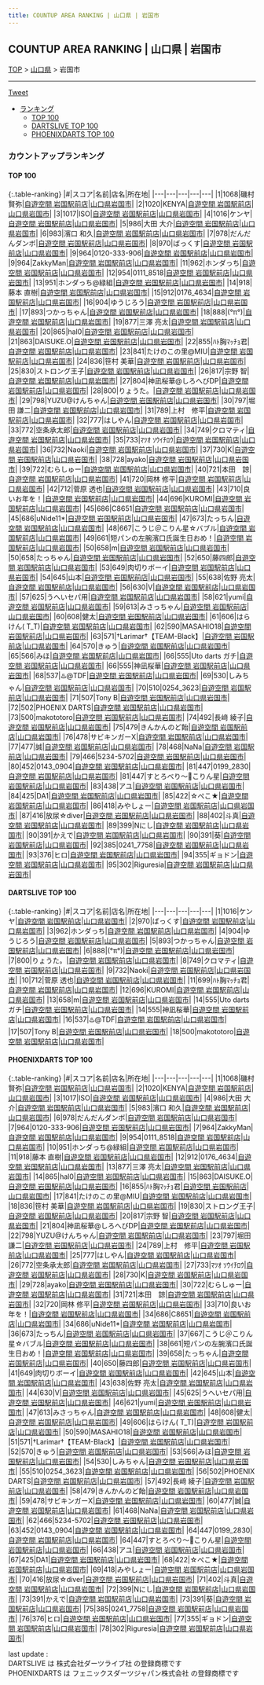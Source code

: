 ```yaml
---
title: COUNTUP AREA RANKING | 山口県 | 岩国市
---
```

## COUNTUP AREA RANKING | 山口県 | 岩国市

[TOP](/darts/rank/) > [山口県](/darts/rank/山口県/) > 岩国市

___

<a href="https://twitter.com/share?ref_src=twsrc%5Etfw" data-text="COUNTUP AREA RANKING | 山口県岩国市" class="twitter-share-button" data-hashtags="DARTSLIVE,PHOENIXDARTS,darts,ダーツ" data-show-count="false">Tweet</a>

* [ランキング](#カウントアップランキング)
    * [TOP 100](#top-100)
    * [DARTSLIVE TOP 100](#dartslive-top-100)
    * [PHOENIXDARTS TOP 100](#phoenixdarts-top-100)

### カウントアップランキング

#### TOP 100



{:.table-ranking}
|#|スコア|名前|店名|所在地|
|---|---|---|---|---|
|1|1068|<span class="rank-name-pd">磯村 賢弥</span>|<a href="https://vs.phoenixdarts.com/jp/shop/shopDetailInfo/s_8607?s_seq=8607">自遊空間 岩国駅前店</a>|<a href="/darts/rank/山口県/岩国市">山口県岩国市</a>|
|2|1020|<span class="rank-name-pd">KENYA</span>|<a href="https://vs.phoenixdarts.com/jp/shop/shopDetailInfo/s_8607?s_seq=8607">自遊空間 岩国駅前店</a>|<a href="/darts/rank/山口県/岩国市">山口県岩国市</a>|
|3|1017|<span class="rank-name-pd">ISO</span>|<a href="https://vs.phoenixdarts.com/jp/shop/shopDetailInfo/s_8607?s_seq=8607">自遊空間 岩国駅前店</a>|<a href="/darts/rank/山口県/岩国市">山口県岩国市</a>|
|4|1016|<span class="rank-name-dl">ケンヤ</span>|<a href="https://search.dartslive.com/jp/shop/bd2ca957e31bcf5c28032249b44395af">自遊空間 岩国駅前店</a>|<a href="/darts/rank/山口県/岩国市">山口県岩国市</a>|
|5|986|<span class="rank-name-pd">大田 大介</span>|<a href="https://vs.phoenixdarts.com/jp/shop/shopDetailInfo/s_8607?s_seq=8607">自遊空間 岩国駅前店</a>|<a href="/darts/rank/山口県/岩国市">山口県岩国市</a>|
|6|983|<span class="rank-name-pd">濱口 和久</span>|<a href="https://vs.phoenixdarts.com/jp/shop/shopDetailInfo/s_8607?s_seq=8607">自遊空間 岩国駅前店</a>|<a href="/darts/rank/山口県/岩国市">山口県岩国市</a>|
|7|978|<span class="rank-name-pd">だんだんダンボ</span>|<a href="https://vs.phoenixdarts.com/jp/shop/shopDetailInfo/s_8607?s_seq=8607">自遊空間 岩国駅前店</a>|<a href="/darts/rank/山口県/岩国市">山口県岩国市</a>|
|8|970|<span class="rank-name-dl">ばっくす</span>|<a href="https://search.dartslive.com/jp/shop/bd2ca957e31bcf5c28032249b44395af">自遊空間 岩国駅前店</a>|<a href="/darts/rank/山口県/岩国市">山口県岩国市</a>|
|9|964|<span class="rank-name-pd">0120-333-906</span>|<a href="https://vs.phoenixdarts.com/jp/shop/shopDetailInfo/s_8607?s_seq=8607">自遊空間 岩国駅前店</a>|<a href="/darts/rank/山口県/岩国市">山口県岩国市</a>|
|9|964|<span class="rank-name-pd">ZakkyMan</span>|<a href="https://vs.phoenixdarts.com/jp/shop/shopDetailInfo/s_8607?s_seq=8607">自遊空間 岩国駅前店</a>|<a href="/darts/rank/山口県/岩国市">山口県岩国市</a>|
|11|962|<span class="rank-name-dl">ホンダっち</span>|<a href="https://search.dartslive.com/jp/shop/bd2ca957e31bcf5c28032249b44395af">自遊空間 岩国駅前店</a>|<a href="/darts/rank/山口県/岩国市">山口県岩国市</a>|
|12|954|<span class="rank-name-pd">0111_8518</span>|<a href="https://vs.phoenixdarts.com/jp/shop/shopDetailInfo/s_8607?s_seq=8607">自遊空間 岩国駅前店</a>|<a href="/darts/rank/山口県/岩国市">山口県岩国市</a>|
|13|951|<span class="rank-name-pd">ホンダっち@緑組</span>|<a href="https://vs.phoenixdarts.com/jp/shop/shopDetailInfo/s_8607?s_seq=8607">自遊空間 岩国駅前店</a>|<a href="/darts/rank/山口県/岩国市">山口県岩国市</a>|
|14|918|<span class="rank-name-pd">藤本 直樹</span>|<a href="https://vs.phoenixdarts.com/jp/shop/shopDetailInfo/s_8607?s_seq=8607">自遊空間 岩国駅前店</a>|<a href="/darts/rank/山口県/岩国市">山口県岩国市</a>|
|15|912|<span class="rank-name-pd">0176_4634</span>|<a href="https://vs.phoenixdarts.com/jp/shop/shopDetailInfo/s_8607?s_seq=8607">自遊空間 岩国駅前店</a>|<a href="/darts/rank/山口県/岩国市">山口県岩国市</a>|
|16|904|<span class="rank-name-dl">ゆうじろう</span>|<a href="https://search.dartslive.com/jp/shop/bd2ca957e31bcf5c28032249b44395af">自遊空間 岩国駅前店</a>|<a href="/darts/rank/山口県/岩国市">山口県岩国市</a>|
|17|893|<span class="rank-name-dl">つかっちゃん</span>|<a href="https://search.dartslive.com/jp/shop/bd2ca957e31bcf5c28032249b44395af">自遊空間 岩国駅前店</a>|<a href="/darts/rank/山口県/岩国市">山口県岩国市</a>|
|18|888|<span class="rank-name-dl">(°π°)</span>|<a href="https://search.dartslive.com/jp/shop/bd2ca957e31bcf5c28032249b44395af">自遊空間 岩国駅前店</a>|<a href="/darts/rank/山口県/岩国市">山口県岩国市</a>|
|19|877|<span class="rank-name-pd">三澤 亮太</span>|<a href="https://vs.phoenixdarts.com/jp/shop/shopDetailInfo/s_8607?s_seq=8607">自遊空間 岩国駅前店</a>|<a href="/darts/rank/山口県/岩国市">山口県岩国市</a>|
|20|865|<span class="rank-name-pd">hal0</span>|<a href="https://vs.phoenixdarts.com/jp/shop/shopDetailInfo/s_8607?s_seq=8607">自遊空間 岩国駅前店</a>|<a href="/darts/rank/山口県/岩国市">山口県岩国市</a>|
|21|863|<span class="rank-name-pd">DAISUKE.O</span>|<a href="https://vs.phoenixdarts.com/jp/shop/shopDetailInfo/s_8607?s_seq=8607">自遊空間 岩国駅前店</a>|<a href="/darts/rank/山口県/岩国市">山口県岩国市</a>|
|22|855|<span class="rank-name-pd">ﾊﾄ胸ﾏｯﾁｮ君</span>|<a href="https://vs.phoenixdarts.com/jp/shop/shopDetailInfo/s_8607?s_seq=8607">自遊空間 岩国駅前店</a>|<a href="/darts/rank/山口県/岩国市">山口県岩国市</a>|
|23|841|<span class="rank-name-pd">たけのこの里@MIU</span>|<a href="https://vs.phoenixdarts.com/jp/shop/shopDetailInfo/s_8607?s_seq=8607">自遊空間 岩国駅前店</a>|<a href="/darts/rank/山口県/岩国市">山口県岩国市</a>|
|24|836|<span class="rank-name-pd">笹村 美華</span>|<a href="https://vs.phoenixdarts.com/jp/shop/shopDetailInfo/s_8607?s_seq=8607">自遊空間 岩国駅前店</a>|<a href="/darts/rank/山口県/岩国市">山口県岩国市</a>|
|25|830|<span class="rank-name-pd">ストロング王子</span>|<a href="https://vs.phoenixdarts.com/jp/shop/shopDetailInfo/s_8607?s_seq=8607">自遊空間 岩国駅前店</a>|<a href="/darts/rank/山口県/岩国市">山口県岩国市</a>|
|26|817|<span class="rank-name-pd">宗野 智</span>|<a href="https://vs.phoenixdarts.com/jp/shop/shopDetailInfo/s_8607?s_seq=8607">自遊空間 岩国駅前店</a>|<a href="/darts/rank/山口県/岩国市">山口県岩国市</a>|
|27|804|<span class="rank-name-pd">神凪桜華@しろへびDP</span>|<a href="https://vs.phoenixdarts.com/jp/shop/shopDetailInfo/s_8607?s_seq=8607">自遊空間 岩国駅前店</a>|<a href="/darts/rank/山口県/岩国市">山口県岩国市</a>|
|28|800|<span class="rank-name-dl">りょうた。</span>|<a href="https://search.dartslive.com/jp/shop/bd2ca957e31bcf5c28032249b44395af">自遊空間 岩国駅前店</a>|<a href="/darts/rank/山口県/岩国市">山口県岩国市</a>|
|29|798|<span class="rank-name-pd">YUZU@けんちゃん</span>|<a href="https://vs.phoenixdarts.com/jp/shop/shopDetailInfo/s_8607?s_seq=8607">自遊空間 岩国駅前店</a>|<a href="/darts/rank/山口県/岩国市">山口県岩国市</a>|
|30|797|<span class="rank-name-pd">堀田 謙二</span>|<a href="https://vs.phoenixdarts.com/jp/shop/shopDetailInfo/s_8607?s_seq=8607">自遊空間 岩国駅前店</a>|<a href="/darts/rank/山口県/岩国市">山口県岩国市</a>|
|31|789|<span class="rank-name-pd">上村　修平</span>|<a href="https://vs.phoenixdarts.com/jp/shop/shopDetailInfo/s_8607?s_seq=8607">自遊空間 岩国駅前店</a>|<a href="/darts/rank/山口県/岩国市">山口県岩国市</a>|
|32|777|<span class="rank-name-pd">はしやん</span>|<a href="https://vs.phoenixdarts.com/jp/shop/shopDetailInfo/s_8607?s_seq=8607">自遊空間 岩国駅前店</a>|<a href="/darts/rank/山口県/岩国市">山口県岩国市</a>|
|33|772|<span class="rank-name-pd">空条承太郎</span>|<a href="https://vs.phoenixdarts.com/jp/shop/shopDetailInfo/s_8607?s_seq=8607">自遊空間 岩国駅前店</a>|<a href="/darts/rank/山口県/岩国市">山口県岩国市</a>|
|34|749|<span class="rank-name-dl">クロマティ</span>|<a href="https://search.dartslive.com/jp/shop/bd2ca957e31bcf5c28032249b44395af">自遊空間 岩国駅前店</a>|<a href="/darts/rank/山口県/岩国市">山口県岩国市</a>|
|35|733|<span class="rank-name-pd">ﾏﾂｵ ｿｳｲﾁﾛｳ</span>|<a href="https://vs.phoenixdarts.com/jp/shop/shopDetailInfo/s_8607?s_seq=8607">自遊空間 岩国駅前店</a>|<a href="/darts/rank/山口県/岩国市">山口県岩国市</a>|
|36|732|<span class="rank-name-dl">Naoki</span>|<a href="https://search.dartslive.com/jp/shop/bd2ca957e31bcf5c28032249b44395af">自遊空間 岩国駅前店</a>|<a href="/darts/rank/山口県/岩国市">山口県岩国市</a>|
|37|730|<span class="rank-name-pd">K</span>|<a href="https://vs.phoenixdarts.com/jp/shop/shopDetailInfo/s_8607?s_seq=8607">自遊空間 岩国駅前店</a>|<a href="/darts/rank/山口県/岩国市">山口県岩国市</a>|
|38|728|<span class="rank-name-pd">ayako</span>|<a href="https://vs.phoenixdarts.com/jp/shop/shopDetailInfo/s_8607?s_seq=8607">自遊空間 岩国駅前店</a>|<a href="/darts/rank/山口県/岩国市">山口県岩国市</a>|
|39|722|<span class="rank-name-pd">むらしゅー</span>|<a href="https://vs.phoenixdarts.com/jp/shop/shopDetailInfo/s_8607?s_seq=8607">自遊空間 岩国駅前店</a>|<a href="/darts/rank/山口県/岩国市">山口県岩国市</a>|
|40|721|<span class="rank-name-pd">本田　諒</span>|<a href="https://vs.phoenixdarts.com/jp/shop/shopDetailInfo/s_8607?s_seq=8607">自遊空間 岩国駅前店</a>|<a href="/darts/rank/山口県/岩国市">山口県岩国市</a>|
|41|720|<span class="rank-name-pd">岡林 修平</span>|<a href="https://vs.phoenixdarts.com/jp/shop/shopDetailInfo/s_8607?s_seq=8607">自遊空間 岩国駅前店</a>|<a href="/darts/rank/山口県/岩国市">山口県岩国市</a>|
|42|712|<span class="rank-name-dl">菅原 透也</span>|<a href="https://search.dartslive.com/jp/shop/bd2ca957e31bcf5c28032249b44395af">自遊空間 岩国駅前店</a>|<a href="/darts/rank/山口県/岩国市">山口県岩国市</a>|
|43|710|<span class="rank-name-pd">良いお年を！</span>|<a href="https://vs.phoenixdarts.com/jp/shop/shopDetailInfo/s_8607?s_seq=8607">自遊空間 岩国駅前店</a>|<a href="/darts/rank/山口県/岩国市">山口県岩国市</a>|
|44|696|<span class="rank-name-dl">KUROMI</span>|<a href="https://search.dartslive.com/jp/shop/bd2ca957e31bcf5c28032249b44395af">自遊空間 岩国駅前店</a>|<a href="/darts/rank/山口県/岩国市">山口県岩国市</a>|
|45|686|<span class="rank-name-pd">C8651</span>|<a href="https://vs.phoenixdarts.com/jp/shop/shopDetailInfo/s_8607?s_seq=8607">自遊空間 岩国駅前店</a>|<a href="/darts/rank/山口県/岩国市">山口県岩国市</a>|
|45|686|<span class="rank-name-pd">uNide11*</span>|<a href="https://vs.phoenixdarts.com/jp/shop/shopDetailInfo/s_8607?s_seq=8607">自遊空間 岩国駅前店</a>|<a href="/darts/rank/山口県/岩国市">山口県岩国市</a>|
|47|673|<span class="rank-name-pd">たっちん</span>|<a href="https://vs.phoenixdarts.com/jp/shop/shopDetailInfo/s_8607?s_seq=8607">自遊空間 岩国駅前店</a>|<a href="/darts/rank/山口県/岩国市">山口県岩国市</a>|
|48|667|<span class="rank-name-pd">こうじ＠こりん星☆バブル</span>|<a href="https://vs.phoenixdarts.com/jp/shop/shopDetailInfo/s_8607?s_seq=8607">自遊空間 岩国駅前店</a>|<a href="/darts/rank/山口県/岩国市">山口県岩国市</a>|
|49|661|<span class="rank-name-pd">短パンの左腕濱口氏誕生日おめ！</span>|<a href="https://vs.phoenixdarts.com/jp/shop/shopDetailInfo/s_8607?s_seq=8607">自遊空間 岩国駅前店</a>|<a href="/darts/rank/山口県/岩国市">山口県岩国市</a>|
|50|658|<span class="rank-name-dl">m</span>|<a href="https://search.dartslive.com/jp/shop/bd2ca957e31bcf5c28032249b44395af">自遊空間 岩国駅前店</a>|<a href="/darts/rank/山口県/岩国市">山口県岩国市</a>|
|50|658|<span class="rank-name-pd">たっちゃん</span>|<a href="https://vs.phoenixdarts.com/jp/shop/shopDetailInfo/s_8607?s_seq=8607">自遊空間 岩国駅前店</a>|<a href="/darts/rank/山口県/岩国市">山口県岩国市</a>|
|52|650|<span class="rank-name-pd">藤四郎</span>|<a href="https://vs.phoenixdarts.com/jp/shop/shopDetailInfo/s_8607?s_seq=8607">自遊空間 岩国駅前店</a>|<a href="/darts/rank/山口県/岩国市">山口県岩国市</a>|
|53|649|<span class="rank-name-pd">肉切りボーイ</span>|<a href="https://vs.phoenixdarts.com/jp/shop/shopDetailInfo/s_8607?s_seq=8607">自遊空間 岩国駅前店</a>|<a href="/darts/rank/山口県/岩国市">山口県岩国市</a>|
|54|645|<span class="rank-name-pd">山本</span>|<a href="https://vs.phoenixdarts.com/jp/shop/shopDetailInfo/s_8607?s_seq=8607">自遊空間 岩国駅前店</a>|<a href="/darts/rank/山口県/岩国市">山口県岩国市</a>|
|55|638|<span class="rank-name-pd">佐野 亮太</span>|<a href="https://vs.phoenixdarts.com/jp/shop/shopDetailInfo/s_8607?s_seq=8607">自遊空間 岩国駅前店</a>|<a href="/darts/rank/山口県/岩国市">山口県岩国市</a>|
|56|630|<span class="rank-name-pd">V</span>|<a href="https://vs.phoenixdarts.com/jp/shop/shopDetailInfo/s_8607?s_seq=8607">自遊空間 岩国駅前店</a>|<a href="/darts/rank/山口県/岩国市">山口県岩国市</a>|
|57|625|<span class="rank-name-pd">うへいセパ用</span>|<a href="https://vs.phoenixdarts.com/jp/shop/shopDetailInfo/s_8607?s_seq=8607">自遊空間 岩国駅前店</a>|<a href="/darts/rank/山口県/岩国市">山口県岩国市</a>|
|58|621|<span class="rank-name-pd">yumi</span>|<a href="https://vs.phoenixdarts.com/jp/shop/shopDetailInfo/s_8607?s_seq=8607">自遊空間 岩国駅前店</a>|<a href="/darts/rank/山口県/岩国市">山口県岩国市</a>|
|59|613|<span class="rank-name-pd">みさっちゃん</span>|<a href="https://vs.phoenixdarts.com/jp/shop/shopDetailInfo/s_8607?s_seq=8607">自遊空間 岩国駅前店</a>|<a href="/darts/rank/山口県/岩国市">山口県岩国市</a>|
|60|608|<span class="rank-name-pd">健太</span>|<a href="https://vs.phoenixdarts.com/jp/shop/shopDetailInfo/s_8607?s_seq=8607">自遊空間 岩国駅前店</a>|<a href="/darts/rank/山口県/岩国市">山口県岩国市</a>|
|61|606|<span class="rank-name-pd">はらけん( T_T)</span>|<a href="https://vs.phoenixdarts.com/jp/shop/shopDetailInfo/s_8607?s_seq=8607">自遊空間 岩国駅前店</a>|<a href="/darts/rank/山口県/岩国市">山口県岩国市</a>|
|62|590|<span class="rank-name-pd">MASAHIO18</span>|<a href="https://vs.phoenixdarts.com/jp/shop/shopDetailInfo/s_8607?s_seq=8607">自遊空間 岩国駅前店</a>|<a href="/darts/rank/山口県/岩国市">山口県岩国市</a>|
|63|571|<span class="rank-name-pd">†Larimar†【TEAM-Black】</span>|<a href="https://vs.phoenixdarts.com/jp/shop/shopDetailInfo/s_8607?s_seq=8607">自遊空間 岩国駅前店</a>|<a href="/darts/rank/山口県/岩国市">山口県岩国市</a>|
|64|570|<span class="rank-name-pd">きゅう</span>|<a href="https://vs.phoenixdarts.com/jp/shop/shopDetailInfo/s_8607?s_seq=8607">自遊空間 岩国駅前店</a>|<a href="/darts/rank/山口県/岩国市">山口県岩国市</a>|
|65|566|<span class="rank-name-pd">みほ</span>|<a href="https://vs.phoenixdarts.com/jp/shop/shopDetailInfo/s_8607?s_seq=8607">自遊空間 岩国駅前店</a>|<a href="/darts/rank/山口県/岩国市">山口県岩国市</a>|
|66|555|<span class="rank-name-dl">Uto darts ガチ</span>|<a href="https://search.dartslive.com/jp/shop/bd2ca957e31bcf5c28032249b44395af">自遊空間 岩国駅前店</a>|<a href="/darts/rank/山口県/岩国市">山口県岩国市</a>|
|66|555|<span class="rank-name-dl">神凪桜華</span>|<a href="https://search.dartslive.com/jp/shop/bd2ca957e31bcf5c28032249b44395af">自遊空間 岩国駅前店</a>|<a href="/darts/rank/山口県/岩国市">山口県岩国市</a>|
|68|537|<span class="rank-name-dl">♨️@TDF</span>|<a href="https://search.dartslive.com/jp/shop/bd2ca957e31bcf5c28032249b44395af">自遊空間 岩国駅前店</a>|<a href="/darts/rank/山口県/岩国市">山口県岩国市</a>|
|69|530|<span class="rank-name-pd">しみちゃん</span>|<a href="https://vs.phoenixdarts.com/jp/shop/shopDetailInfo/s_8607?s_seq=8607">自遊空間 岩国駅前店</a>|<a href="/darts/rank/山口県/岩国市">山口県岩国市</a>|
|70|510|<span class="rank-name-pd">0254_3623</span>|<a href="https://vs.phoenixdarts.com/jp/shop/shopDetailInfo/s_8607?s_seq=8607">自遊空間 岩国駅前店</a>|<a href="/darts/rank/山口県/岩国市">山口県岩国市</a>|
|71|507|<span class="rank-name-dl">Tony B</span>|<a href="https://search.dartslive.com/jp/shop/bd2ca957e31bcf5c28032249b44395af">自遊空間 岩国駅前店</a>|<a href="/darts/rank/山口県/岩国市">山口県岩国市</a>|
|72|502|<span class="rank-name-pd">PHOENIX DARTS</span>|<a href="https://vs.phoenixdarts.com/jp/shop/shopDetailInfo/s_8607?s_seq=8607">自遊空間 岩国駅前店</a>|<a href="/darts/rank/山口県/岩国市">山口県岩国市</a>|
|73|500|<span class="rank-name-dl">makototoro</span>|<a href="https://search.dartslive.com/jp/shop/bd2ca957e31bcf5c28032249b44395af">自遊空間 岩国駅前店</a>|<a href="/darts/rank/山口県/岩国市">山口県岩国市</a>|
|74|492|<span class="rank-name-pd">長﨑 綾子</span>|<a href="https://vs.phoenixdarts.com/jp/shop/shopDetailInfo/s_8607?s_seq=8607">自遊空間 岩国駅前店</a>|<a href="/darts/rank/山口県/岩国市">山口県岩国市</a>|
|75|479|<span class="rank-name-pd">きんかんのど飴</span>|<a href="https://vs.phoenixdarts.com/jp/shop/shopDetailInfo/s_8607?s_seq=8607">自遊空間 岩国駅前店</a>|<a href="/darts/rank/山口県/岩国市">山口県岩国市</a>|
|76|478|<span class="rank-name-pd">サビキンガーX</span>|<a href="https://vs.phoenixdarts.com/jp/shop/shopDetailInfo/s_8607?s_seq=8607">自遊空間 岩国駅前店</a>|<a href="/darts/rank/山口県/岩国市">山口県岩国市</a>|
|77|477|<span class="rank-name-pd">誠</span>|<a href="https://vs.phoenixdarts.com/jp/shop/shopDetailInfo/s_8607?s_seq=8607">自遊空間 岩国駅前店</a>|<a href="/darts/rank/山口県/岩国市">山口県岩国市</a>|
|78|468|<span class="rank-name-pd">NaNa</span>|<a href="https://vs.phoenixdarts.com/jp/shop/shopDetailInfo/s_8607?s_seq=8607">自遊空間 岩国駅前店</a>|<a href="/darts/rank/山口県/岩国市">山口県岩国市</a>|
|79|466|<span class="rank-name-pd">5234-5702</span>|<a href="https://vs.phoenixdarts.com/jp/shop/shopDetailInfo/s_8607?s_seq=8607">自遊空間 岩国駅前店</a>|<a href="/darts/rank/山口県/岩国市">山口県岩国市</a>|
|80|452|<span class="rank-name-pd">0143_0904</span>|<a href="https://vs.phoenixdarts.com/jp/shop/shopDetailInfo/s_8607?s_seq=8607">自遊空間 岩国駅前店</a>|<a href="/darts/rank/山口県/岩国市">山口県岩国市</a>|
|81|447|<span class="rank-name-pd">0199_2830</span>|<a href="https://vs.phoenixdarts.com/jp/shop/shopDetailInfo/s_8607?s_seq=8607">自遊空間 岩国駅前店</a>|<a href="/darts/rank/山口県/岩国市">山口県岩国市</a>|
|81|447|<span class="rank-name-pd">すとろべり〜🍓こりん星</span>|<a href="https://vs.phoenixdarts.com/jp/shop/shopDetailInfo/s_8607?s_seq=8607">自遊空間 岩国駅前店</a>|<a href="/darts/rank/山口県/岩国市">山口県岩国市</a>|
|83|438|<span class="rank-name-pd">アユ</span>|<a href="https://vs.phoenixdarts.com/jp/shop/shopDetailInfo/s_8607?s_seq=8607">自遊空間 岩国駅前店</a>|<a href="/darts/rank/山口県/岩国市">山口県岩国市</a>|
|84|425|<span class="rank-name-pd">DA1</span>|<a href="https://vs.phoenixdarts.com/jp/shop/shopDetailInfo/s_8607?s_seq=8607">自遊空間 岩国駅前店</a>|<a href="/darts/rank/山口県/岩国市">山口県岩国市</a>|
|85|422|<span class="rank-name-pd">☆ぺこ★</span>|<a href="https://vs.phoenixdarts.com/jp/shop/shopDetailInfo/s_8607?s_seq=8607">自遊空間 岩国駅前店</a>|<a href="/darts/rank/山口県/岩国市">山口県岩国市</a>|
|86|418|<span class="rank-name-pd">みやしょー</span>|<a href="https://vs.phoenixdarts.com/jp/shop/shopDetailInfo/s_8607?s_seq=8607">自遊空間 岩国駅前店</a>|<a href="/darts/rank/山口県/岩国市">山口県岩国市</a>|
|87|416|<span class="rank-name-pd">放尿☆diver</span>|<a href="https://vs.phoenixdarts.com/jp/shop/shopDetailInfo/s_8607?s_seq=8607">自遊空間 岩国駅前店</a>|<a href="/darts/rank/山口県/岩国市">山口県岩国市</a>|
|88|402|<span class="rank-name-pd">斗真</span>|<a href="https://vs.phoenixdarts.com/jp/shop/shopDetailInfo/s_8607?s_seq=8607">自遊空間 岩国駅前店</a>|<a href="/darts/rank/山口県/岩国市">山口県岩国市</a>|
|89|399|<span class="rank-name-pd">Nにし</span>|<a href="https://vs.phoenixdarts.com/jp/shop/shopDetailInfo/s_8607?s_seq=8607">自遊空間 岩国駅前店</a>|<a href="/darts/rank/山口県/岩国市">山口県岩国市</a>|
|90|391|<span class="rank-name-pd">かえで</span>|<a href="https://vs.phoenixdarts.com/jp/shop/shopDetailInfo/s_8607?s_seq=8607">自遊空間 岩国駅前店</a>|<a href="/darts/rank/山口県/岩国市">山口県岩国市</a>|
|90|391|<span class="rank-name-pd">葵</span>|<a href="https://vs.phoenixdarts.com/jp/shop/shopDetailInfo/s_8607?s_seq=8607">自遊空間 岩国駅前店</a>|<a href="/darts/rank/山口県/岩国市">山口県岩国市</a>|
|92|385|<span class="rank-name-pd">0241_7758</span>|<a href="https://vs.phoenixdarts.com/jp/shop/shopDetailInfo/s_8607?s_seq=8607">自遊空間 岩国駅前店</a>|<a href="/darts/rank/山口県/岩国市">山口県岩国市</a>|
|93|376|<span class="rank-name-pd">ヒロ</span>|<a href="https://vs.phoenixdarts.com/jp/shop/shopDetailInfo/s_8607?s_seq=8607">自遊空間 岩国駅前店</a>|<a href="/darts/rank/山口県/岩国市">山口県岩国市</a>|
|94|355|<span class="rank-name-pd">ギョドン</span>|<a href="https://vs.phoenixdarts.com/jp/shop/shopDetailInfo/s_8607?s_seq=8607">自遊空間 岩国駅前店</a>|<a href="/darts/rank/山口県/岩国市">山口県岩国市</a>|
|95|302|<span class="rank-name-pd">Riguresia</span>|<a href="https://vs.phoenixdarts.com/jp/shop/shopDetailInfo/s_8607?s_seq=8607">自遊空間 岩国駅前店</a>|<a href="/darts/rank/山口県/岩国市">山口県岩国市</a>|


#### DARTSLIVE TOP 100



{:.table-ranking}
|#|スコア|名前|店名|所在地|
|---|---|---|---|---|
|1|1016|<span class="rank-name-dl">ケンヤ</span>|<a href="https://search.dartslive.com/jp/shop/bd2ca957e31bcf5c28032249b44395af">自遊空間 岩国駅前店</a>|<a href="/darts/rank/山口県/岩国市">山口県岩国市</a>|
|2|970|<span class="rank-name-dl">ばっくす</span>|<a href="https://search.dartslive.com/jp/shop/bd2ca957e31bcf5c28032249b44395af">自遊空間 岩国駅前店</a>|<a href="/darts/rank/山口県/岩国市">山口県岩国市</a>|
|3|962|<span class="rank-name-dl">ホンダっち</span>|<a href="https://search.dartslive.com/jp/shop/bd2ca957e31bcf5c28032249b44395af">自遊空間 岩国駅前店</a>|<a href="/darts/rank/山口県/岩国市">山口県岩国市</a>|
|4|904|<span class="rank-name-dl">ゆうじろう</span>|<a href="https://search.dartslive.com/jp/shop/bd2ca957e31bcf5c28032249b44395af">自遊空間 岩国駅前店</a>|<a href="/darts/rank/山口県/岩国市">山口県岩国市</a>|
|5|893|<span class="rank-name-dl">つかっちゃん</span>|<a href="https://search.dartslive.com/jp/shop/bd2ca957e31bcf5c28032249b44395af">自遊空間 岩国駅前店</a>|<a href="/darts/rank/山口県/岩国市">山口県岩国市</a>|
|6|888|<span class="rank-name-dl">(°π°)</span>|<a href="https://search.dartslive.com/jp/shop/bd2ca957e31bcf5c28032249b44395af">自遊空間 岩国駅前店</a>|<a href="/darts/rank/山口県/岩国市">山口県岩国市</a>|
|7|800|<span class="rank-name-dl">りょうた。</span>|<a href="https://search.dartslive.com/jp/shop/bd2ca957e31bcf5c28032249b44395af">自遊空間 岩国駅前店</a>|<a href="/darts/rank/山口県/岩国市">山口県岩国市</a>|
|8|749|<span class="rank-name-dl">クロマティ</span>|<a href="https://search.dartslive.com/jp/shop/bd2ca957e31bcf5c28032249b44395af">自遊空間 岩国駅前店</a>|<a href="/darts/rank/山口県/岩国市">山口県岩国市</a>|
|9|732|<span class="rank-name-dl">Naoki</span>|<a href="https://search.dartslive.com/jp/shop/bd2ca957e31bcf5c28032249b44395af">自遊空間 岩国駅前店</a>|<a href="/darts/rank/山口県/岩国市">山口県岩国市</a>|
|10|712|<span class="rank-name-dl">菅原 透也</span>|<a href="https://search.dartslive.com/jp/shop/bd2ca957e31bcf5c28032249b44395af">自遊空間 岩国駅前店</a>|<a href="/darts/rank/山口県/岩国市">山口県岩国市</a>|
|11|699|<span class="rank-name-dl">ﾊﾄ胸ﾏｯﾁｮ君</span>|<a href="https://search.dartslive.com/jp/shop/bd2ca957e31bcf5c28032249b44395af">自遊空間 岩国駅前店</a>|<a href="/darts/rank/山口県/岩国市">山口県岩国市</a>|
|12|696|<span class="rank-name-dl">KUROMI</span>|<a href="https://search.dartslive.com/jp/shop/bd2ca957e31bcf5c28032249b44395af">自遊空間 岩国駅前店</a>|<a href="/darts/rank/山口県/岩国市">山口県岩国市</a>|
|13|658|<span class="rank-name-dl">m</span>|<a href="https://search.dartslive.com/jp/shop/bd2ca957e31bcf5c28032249b44395af">自遊空間 岩国駅前店</a>|<a href="/darts/rank/山口県/岩国市">山口県岩国市</a>|
|14|555|<span class="rank-name-dl">Uto darts ガチ</span>|<a href="https://search.dartslive.com/jp/shop/bd2ca957e31bcf5c28032249b44395af">自遊空間 岩国駅前店</a>|<a href="/darts/rank/山口県/岩国市">山口県岩国市</a>|
|14|555|<span class="rank-name-dl">神凪桜華</span>|<a href="https://search.dartslive.com/jp/shop/bd2ca957e31bcf5c28032249b44395af">自遊空間 岩国駅前店</a>|<a href="/darts/rank/山口県/岩国市">山口県岩国市</a>|
|16|537|<span class="rank-name-dl">♨️@TDF</span>|<a href="https://search.dartslive.com/jp/shop/bd2ca957e31bcf5c28032249b44395af">自遊空間 岩国駅前店</a>|<a href="/darts/rank/山口県/岩国市">山口県岩国市</a>|
|17|507|<span class="rank-name-dl">Tony B</span>|<a href="https://search.dartslive.com/jp/shop/bd2ca957e31bcf5c28032249b44395af">自遊空間 岩国駅前店</a>|<a href="/darts/rank/山口県/岩国市">山口県岩国市</a>|
|18|500|<span class="rank-name-dl">makototoro</span>|<a href="https://search.dartslive.com/jp/shop/bd2ca957e31bcf5c28032249b44395af">自遊空間 岩国駅前店</a>|<a href="/darts/rank/山口県/岩国市">山口県岩国市</a>|


#### PHOENIXDARTS TOP 100



{:.table-ranking}
|#|スコア|名前|店名|所在地|
|---|---|---|---|---|
|1|1068|<span class="rank-name-pd">磯村 賢弥</span>|<a href="https://vs.phoenixdarts.com/jp/shop/shopDetailInfo/s_8607?s_seq=8607">自遊空間 岩国駅前店</a>|<a href="/darts/rank/山口県/岩国市">山口県岩国市</a>|
|2|1020|<span class="rank-name-pd">KENYA</span>|<a href="https://vs.phoenixdarts.com/jp/shop/shopDetailInfo/s_8607?s_seq=8607">自遊空間 岩国駅前店</a>|<a href="/darts/rank/山口県/岩国市">山口県岩国市</a>|
|3|1017|<span class="rank-name-pd">ISO</span>|<a href="https://vs.phoenixdarts.com/jp/shop/shopDetailInfo/s_8607?s_seq=8607">自遊空間 岩国駅前店</a>|<a href="/darts/rank/山口県/岩国市">山口県岩国市</a>|
|4|986|<span class="rank-name-pd">大田 大介</span>|<a href="https://vs.phoenixdarts.com/jp/shop/shopDetailInfo/s_8607?s_seq=8607">自遊空間 岩国駅前店</a>|<a href="/darts/rank/山口県/岩国市">山口県岩国市</a>|
|5|983|<span class="rank-name-pd">濱口 和久</span>|<a href="https://vs.phoenixdarts.com/jp/shop/shopDetailInfo/s_8607?s_seq=8607">自遊空間 岩国駅前店</a>|<a href="/darts/rank/山口県/岩国市">山口県岩国市</a>|
|6|978|<span class="rank-name-pd">だんだんダンボ</span>|<a href="https://vs.phoenixdarts.com/jp/shop/shopDetailInfo/s_8607?s_seq=8607">自遊空間 岩国駅前店</a>|<a href="/darts/rank/山口県/岩国市">山口県岩国市</a>|
|7|964|<span class="rank-name-pd">0120-333-906</span>|<a href="https://vs.phoenixdarts.com/jp/shop/shopDetailInfo/s_8607?s_seq=8607">自遊空間 岩国駅前店</a>|<a href="/darts/rank/山口県/岩国市">山口県岩国市</a>|
|7|964|<span class="rank-name-pd">ZakkyMan</span>|<a href="https://vs.phoenixdarts.com/jp/shop/shopDetailInfo/s_8607?s_seq=8607">自遊空間 岩国駅前店</a>|<a href="/darts/rank/山口県/岩国市">山口県岩国市</a>|
|9|954|<span class="rank-name-pd">0111_8518</span>|<a href="https://vs.phoenixdarts.com/jp/shop/shopDetailInfo/s_8607?s_seq=8607">自遊空間 岩国駅前店</a>|<a href="/darts/rank/山口県/岩国市">山口県岩国市</a>|
|10|951|<span class="rank-name-pd">ホンダっち@緑組</span>|<a href="https://vs.phoenixdarts.com/jp/shop/shopDetailInfo/s_8607?s_seq=8607">自遊空間 岩国駅前店</a>|<a href="/darts/rank/山口県/岩国市">山口県岩国市</a>|
|11|918|<span class="rank-name-pd">藤本 直樹</span>|<a href="https://vs.phoenixdarts.com/jp/shop/shopDetailInfo/s_8607?s_seq=8607">自遊空間 岩国駅前店</a>|<a href="/darts/rank/山口県/岩国市">山口県岩国市</a>|
|12|912|<span class="rank-name-pd">0176_4634</span>|<a href="https://vs.phoenixdarts.com/jp/shop/shopDetailInfo/s_8607?s_seq=8607">自遊空間 岩国駅前店</a>|<a href="/darts/rank/山口県/岩国市">山口県岩国市</a>|
|13|877|<span class="rank-name-pd">三澤 亮太</span>|<a href="https://vs.phoenixdarts.com/jp/shop/shopDetailInfo/s_8607?s_seq=8607">自遊空間 岩国駅前店</a>|<a href="/darts/rank/山口県/岩国市">山口県岩国市</a>|
|14|865|<span class="rank-name-pd">hal0</span>|<a href="https://vs.phoenixdarts.com/jp/shop/shopDetailInfo/s_8607?s_seq=8607">自遊空間 岩国駅前店</a>|<a href="/darts/rank/山口県/岩国市">山口県岩国市</a>|
|15|863|<span class="rank-name-pd">DAISUKE.O</span>|<a href="https://vs.phoenixdarts.com/jp/shop/shopDetailInfo/s_8607?s_seq=8607">自遊空間 岩国駅前店</a>|<a href="/darts/rank/山口県/岩国市">山口県岩国市</a>|
|16|855|<span class="rank-name-pd">ﾊﾄ胸ﾏｯﾁｮ君</span>|<a href="https://vs.phoenixdarts.com/jp/shop/shopDetailInfo/s_8607?s_seq=8607">自遊空間 岩国駅前店</a>|<a href="/darts/rank/山口県/岩国市">山口県岩国市</a>|
|17|841|<span class="rank-name-pd">たけのこの里@MIU</span>|<a href="https://vs.phoenixdarts.com/jp/shop/shopDetailInfo/s_8607?s_seq=8607">自遊空間 岩国駅前店</a>|<a href="/darts/rank/山口県/岩国市">山口県岩国市</a>|
|18|836|<span class="rank-name-pd">笹村 美華</span>|<a href="https://vs.phoenixdarts.com/jp/shop/shopDetailInfo/s_8607?s_seq=8607">自遊空間 岩国駅前店</a>|<a href="/darts/rank/山口県/岩国市">山口県岩国市</a>|
|19|830|<span class="rank-name-pd">ストロング王子</span>|<a href="https://vs.phoenixdarts.com/jp/shop/shopDetailInfo/s_8607?s_seq=8607">自遊空間 岩国駅前店</a>|<a href="/darts/rank/山口県/岩国市">山口県岩国市</a>|
|20|817|<span class="rank-name-pd">宗野 智</span>|<a href="https://vs.phoenixdarts.com/jp/shop/shopDetailInfo/s_8607?s_seq=8607">自遊空間 岩国駅前店</a>|<a href="/darts/rank/山口県/岩国市">山口県岩国市</a>|
|21|804|<span class="rank-name-pd">神凪桜華@しろへびDP</span>|<a href="https://vs.phoenixdarts.com/jp/shop/shopDetailInfo/s_8607?s_seq=8607">自遊空間 岩国駅前店</a>|<a href="/darts/rank/山口県/岩国市">山口県岩国市</a>|
|22|798|<span class="rank-name-pd">YUZU@けんちゃん</span>|<a href="https://vs.phoenixdarts.com/jp/shop/shopDetailInfo/s_8607?s_seq=8607">自遊空間 岩国駅前店</a>|<a href="/darts/rank/山口県/岩国市">山口県岩国市</a>|
|23|797|<span class="rank-name-pd">堀田 謙二</span>|<a href="https://vs.phoenixdarts.com/jp/shop/shopDetailInfo/s_8607?s_seq=8607">自遊空間 岩国駅前店</a>|<a href="/darts/rank/山口県/岩国市">山口県岩国市</a>|
|24|789|<span class="rank-name-pd">上村　修平</span>|<a href="https://vs.phoenixdarts.com/jp/shop/shopDetailInfo/s_8607?s_seq=8607">自遊空間 岩国駅前店</a>|<a href="/darts/rank/山口県/岩国市">山口県岩国市</a>|
|25|777|<span class="rank-name-pd">はしやん</span>|<a href="https://vs.phoenixdarts.com/jp/shop/shopDetailInfo/s_8607?s_seq=8607">自遊空間 岩国駅前店</a>|<a href="/darts/rank/山口県/岩国市">山口県岩国市</a>|
|26|772|<span class="rank-name-pd">空条承太郎</span>|<a href="https://vs.phoenixdarts.com/jp/shop/shopDetailInfo/s_8607?s_seq=8607">自遊空間 岩国駅前店</a>|<a href="/darts/rank/山口県/岩国市">山口県岩国市</a>|
|27|733|<span class="rank-name-pd">ﾏﾂｵ ｿｳｲﾁﾛｳ</span>|<a href="https://vs.phoenixdarts.com/jp/shop/shopDetailInfo/s_8607?s_seq=8607">自遊空間 岩国駅前店</a>|<a href="/darts/rank/山口県/岩国市">山口県岩国市</a>|
|28|730|<span class="rank-name-pd">K</span>|<a href="https://vs.phoenixdarts.com/jp/shop/shopDetailInfo/s_8607?s_seq=8607">自遊空間 岩国駅前店</a>|<a href="/darts/rank/山口県/岩国市">山口県岩国市</a>|
|29|728|<span class="rank-name-pd">ayako</span>|<a href="https://vs.phoenixdarts.com/jp/shop/shopDetailInfo/s_8607?s_seq=8607">自遊空間 岩国駅前店</a>|<a href="/darts/rank/山口県/岩国市">山口県岩国市</a>|
|30|722|<span class="rank-name-pd">むらしゅー</span>|<a href="https://vs.phoenixdarts.com/jp/shop/shopDetailInfo/s_8607?s_seq=8607">自遊空間 岩国駅前店</a>|<a href="/darts/rank/山口県/岩国市">山口県岩国市</a>|
|31|721|<span class="rank-name-pd">本田　諒</span>|<a href="https://vs.phoenixdarts.com/jp/shop/shopDetailInfo/s_8607?s_seq=8607">自遊空間 岩国駅前店</a>|<a href="/darts/rank/山口県/岩国市">山口県岩国市</a>|
|32|720|<span class="rank-name-pd">岡林 修平</span>|<a href="https://vs.phoenixdarts.com/jp/shop/shopDetailInfo/s_8607?s_seq=8607">自遊空間 岩国駅前店</a>|<a href="/darts/rank/山口県/岩国市">山口県岩国市</a>|
|33|710|<span class="rank-name-pd">良いお年を！</span>|<a href="https://vs.phoenixdarts.com/jp/shop/shopDetailInfo/s_8607?s_seq=8607">自遊空間 岩国駅前店</a>|<a href="/darts/rank/山口県/岩国市">山口県岩国市</a>|
|34|686|<span class="rank-name-pd">C8651</span>|<a href="https://vs.phoenixdarts.com/jp/shop/shopDetailInfo/s_8607?s_seq=8607">自遊空間 岩国駅前店</a>|<a href="/darts/rank/山口県/岩国市">山口県岩国市</a>|
|34|686|<span class="rank-name-pd">uNide11*</span>|<a href="https://vs.phoenixdarts.com/jp/shop/shopDetailInfo/s_8607?s_seq=8607">自遊空間 岩国駅前店</a>|<a href="/darts/rank/山口県/岩国市">山口県岩国市</a>|
|36|673|<span class="rank-name-pd">たっちん</span>|<a href="https://vs.phoenixdarts.com/jp/shop/shopDetailInfo/s_8607?s_seq=8607">自遊空間 岩国駅前店</a>|<a href="/darts/rank/山口県/岩国市">山口県岩国市</a>|
|37|667|<span class="rank-name-pd">こうじ＠こりん星☆バブル</span>|<a href="https://vs.phoenixdarts.com/jp/shop/shopDetailInfo/s_8607?s_seq=8607">自遊空間 岩国駅前店</a>|<a href="/darts/rank/山口県/岩国市">山口県岩国市</a>|
|38|661|<span class="rank-name-pd">短パンの左腕濱口氏誕生日おめ！</span>|<a href="https://vs.phoenixdarts.com/jp/shop/shopDetailInfo/s_8607?s_seq=8607">自遊空間 岩国駅前店</a>|<a href="/darts/rank/山口県/岩国市">山口県岩国市</a>|
|39|658|<span class="rank-name-pd">たっちゃん</span>|<a href="https://vs.phoenixdarts.com/jp/shop/shopDetailInfo/s_8607?s_seq=8607">自遊空間 岩国駅前店</a>|<a href="/darts/rank/山口県/岩国市">山口県岩国市</a>|
|40|650|<span class="rank-name-pd">藤四郎</span>|<a href="https://vs.phoenixdarts.com/jp/shop/shopDetailInfo/s_8607?s_seq=8607">自遊空間 岩国駅前店</a>|<a href="/darts/rank/山口県/岩国市">山口県岩国市</a>|
|41|649|<span class="rank-name-pd">肉切りボーイ</span>|<a href="https://vs.phoenixdarts.com/jp/shop/shopDetailInfo/s_8607?s_seq=8607">自遊空間 岩国駅前店</a>|<a href="/darts/rank/山口県/岩国市">山口県岩国市</a>|
|42|645|<span class="rank-name-pd">山本</span>|<a href="https://vs.phoenixdarts.com/jp/shop/shopDetailInfo/s_8607?s_seq=8607">自遊空間 岩国駅前店</a>|<a href="/darts/rank/山口県/岩国市">山口県岩国市</a>|
|43|638|<span class="rank-name-pd">佐野 亮太</span>|<a href="https://vs.phoenixdarts.com/jp/shop/shopDetailInfo/s_8607?s_seq=8607">自遊空間 岩国駅前店</a>|<a href="/darts/rank/山口県/岩国市">山口県岩国市</a>|
|44|630|<span class="rank-name-pd">V</span>|<a href="https://vs.phoenixdarts.com/jp/shop/shopDetailInfo/s_8607?s_seq=8607">自遊空間 岩国駅前店</a>|<a href="/darts/rank/山口県/岩国市">山口県岩国市</a>|
|45|625|<span class="rank-name-pd">うへいセパ用</span>|<a href="https://vs.phoenixdarts.com/jp/shop/shopDetailInfo/s_8607?s_seq=8607">自遊空間 岩国駅前店</a>|<a href="/darts/rank/山口県/岩国市">山口県岩国市</a>|
|46|621|<span class="rank-name-pd">yumi</span>|<a href="https://vs.phoenixdarts.com/jp/shop/shopDetailInfo/s_8607?s_seq=8607">自遊空間 岩国駅前店</a>|<a href="/darts/rank/山口県/岩国市">山口県岩国市</a>|
|47|613|<span class="rank-name-pd">みさっちゃん</span>|<a href="https://vs.phoenixdarts.com/jp/shop/shopDetailInfo/s_8607?s_seq=8607">自遊空間 岩国駅前店</a>|<a href="/darts/rank/山口県/岩国市">山口県岩国市</a>|
|48|608|<span class="rank-name-pd">健太</span>|<a href="https://vs.phoenixdarts.com/jp/shop/shopDetailInfo/s_8607?s_seq=8607">自遊空間 岩国駅前店</a>|<a href="/darts/rank/山口県/岩国市">山口県岩国市</a>|
|49|606|<span class="rank-name-pd">はらけん( T_T)</span>|<a href="https://vs.phoenixdarts.com/jp/shop/shopDetailInfo/s_8607?s_seq=8607">自遊空間 岩国駅前店</a>|<a href="/darts/rank/山口県/岩国市">山口県岩国市</a>|
|50|590|<span class="rank-name-pd">MASAHIO18</span>|<a href="https://vs.phoenixdarts.com/jp/shop/shopDetailInfo/s_8607?s_seq=8607">自遊空間 岩国駅前店</a>|<a href="/darts/rank/山口県/岩国市">山口県岩国市</a>|
|51|571|<span class="rank-name-pd">†Larimar†【TEAM-Black】</span>|<a href="https://vs.phoenixdarts.com/jp/shop/shopDetailInfo/s_8607?s_seq=8607">自遊空間 岩国駅前店</a>|<a href="/darts/rank/山口県/岩国市">山口県岩国市</a>|
|52|570|<span class="rank-name-pd">きゅう</span>|<a href="https://vs.phoenixdarts.com/jp/shop/shopDetailInfo/s_8607?s_seq=8607">自遊空間 岩国駅前店</a>|<a href="/darts/rank/山口県/岩国市">山口県岩国市</a>|
|53|566|<span class="rank-name-pd">みほ</span>|<a href="https://vs.phoenixdarts.com/jp/shop/shopDetailInfo/s_8607?s_seq=8607">自遊空間 岩国駅前店</a>|<a href="/darts/rank/山口県/岩国市">山口県岩国市</a>|
|54|530|<span class="rank-name-pd">しみちゃん</span>|<a href="https://vs.phoenixdarts.com/jp/shop/shopDetailInfo/s_8607?s_seq=8607">自遊空間 岩国駅前店</a>|<a href="/darts/rank/山口県/岩国市">山口県岩国市</a>|
|55|510|<span class="rank-name-pd">0254_3623</span>|<a href="https://vs.phoenixdarts.com/jp/shop/shopDetailInfo/s_8607?s_seq=8607">自遊空間 岩国駅前店</a>|<a href="/darts/rank/山口県/岩国市">山口県岩国市</a>|
|56|502|<span class="rank-name-pd">PHOENIX DARTS</span>|<a href="https://vs.phoenixdarts.com/jp/shop/shopDetailInfo/s_8607?s_seq=8607">自遊空間 岩国駅前店</a>|<a href="/darts/rank/山口県/岩国市">山口県岩国市</a>|
|57|492|<span class="rank-name-pd">長﨑 綾子</span>|<a href="https://vs.phoenixdarts.com/jp/shop/shopDetailInfo/s_8607?s_seq=8607">自遊空間 岩国駅前店</a>|<a href="/darts/rank/山口県/岩国市">山口県岩国市</a>|
|58|479|<span class="rank-name-pd">きんかんのど飴</span>|<a href="https://vs.phoenixdarts.com/jp/shop/shopDetailInfo/s_8607?s_seq=8607">自遊空間 岩国駅前店</a>|<a href="/darts/rank/山口県/岩国市">山口県岩国市</a>|
|59|478|<span class="rank-name-pd">サビキンガーX</span>|<a href="https://vs.phoenixdarts.com/jp/shop/shopDetailInfo/s_8607?s_seq=8607">自遊空間 岩国駅前店</a>|<a href="/darts/rank/山口県/岩国市">山口県岩国市</a>|
|60|477|<span class="rank-name-pd">誠</span>|<a href="https://vs.phoenixdarts.com/jp/shop/shopDetailInfo/s_8607?s_seq=8607">自遊空間 岩国駅前店</a>|<a href="/darts/rank/山口県/岩国市">山口県岩国市</a>|
|61|468|<span class="rank-name-pd">NaNa</span>|<a href="https://vs.phoenixdarts.com/jp/shop/shopDetailInfo/s_8607?s_seq=8607">自遊空間 岩国駅前店</a>|<a href="/darts/rank/山口県/岩国市">山口県岩国市</a>|
|62|466|<span class="rank-name-pd">5234-5702</span>|<a href="https://vs.phoenixdarts.com/jp/shop/shopDetailInfo/s_8607?s_seq=8607">自遊空間 岩国駅前店</a>|<a href="/darts/rank/山口県/岩国市">山口県岩国市</a>|
|63|452|<span class="rank-name-pd">0143_0904</span>|<a href="https://vs.phoenixdarts.com/jp/shop/shopDetailInfo/s_8607?s_seq=8607">自遊空間 岩国駅前店</a>|<a href="/darts/rank/山口県/岩国市">山口県岩国市</a>|
|64|447|<span class="rank-name-pd">0199_2830</span>|<a href="https://vs.phoenixdarts.com/jp/shop/shopDetailInfo/s_8607?s_seq=8607">自遊空間 岩国駅前店</a>|<a href="/darts/rank/山口県/岩国市">山口県岩国市</a>|
|64|447|<span class="rank-name-pd">すとろべり〜🍓こりん星</span>|<a href="https://vs.phoenixdarts.com/jp/shop/shopDetailInfo/s_8607?s_seq=8607">自遊空間 岩国駅前店</a>|<a href="/darts/rank/山口県/岩国市">山口県岩国市</a>|
|66|438|<span class="rank-name-pd">アユ</span>|<a href="https://vs.phoenixdarts.com/jp/shop/shopDetailInfo/s_8607?s_seq=8607">自遊空間 岩国駅前店</a>|<a href="/darts/rank/山口県/岩国市">山口県岩国市</a>|
|67|425|<span class="rank-name-pd">DA1</span>|<a href="https://vs.phoenixdarts.com/jp/shop/shopDetailInfo/s_8607?s_seq=8607">自遊空間 岩国駅前店</a>|<a href="/darts/rank/山口県/岩国市">山口県岩国市</a>|
|68|422|<span class="rank-name-pd">☆ぺこ★</span>|<a href="https://vs.phoenixdarts.com/jp/shop/shopDetailInfo/s_8607?s_seq=8607">自遊空間 岩国駅前店</a>|<a href="/darts/rank/山口県/岩国市">山口県岩国市</a>|
|69|418|<span class="rank-name-pd">みやしょー</span>|<a href="https://vs.phoenixdarts.com/jp/shop/shopDetailInfo/s_8607?s_seq=8607">自遊空間 岩国駅前店</a>|<a href="/darts/rank/山口県/岩国市">山口県岩国市</a>|
|70|416|<span class="rank-name-pd">放尿☆diver</span>|<a href="https://vs.phoenixdarts.com/jp/shop/shopDetailInfo/s_8607?s_seq=8607">自遊空間 岩国駅前店</a>|<a href="/darts/rank/山口県/岩国市">山口県岩国市</a>|
|71|402|<span class="rank-name-pd">斗真</span>|<a href="https://vs.phoenixdarts.com/jp/shop/shopDetailInfo/s_8607?s_seq=8607">自遊空間 岩国駅前店</a>|<a href="/darts/rank/山口県/岩国市">山口県岩国市</a>|
|72|399|<span class="rank-name-pd">Nにし</span>|<a href="https://vs.phoenixdarts.com/jp/shop/shopDetailInfo/s_8607?s_seq=8607">自遊空間 岩国駅前店</a>|<a href="/darts/rank/山口県/岩国市">山口県岩国市</a>|
|73|391|<span class="rank-name-pd">かえで</span>|<a href="https://vs.phoenixdarts.com/jp/shop/shopDetailInfo/s_8607?s_seq=8607">自遊空間 岩国駅前店</a>|<a href="/darts/rank/山口県/岩国市">山口県岩国市</a>|
|73|391|<span class="rank-name-pd">葵</span>|<a href="https://vs.phoenixdarts.com/jp/shop/shopDetailInfo/s_8607?s_seq=8607">自遊空間 岩国駅前店</a>|<a href="/darts/rank/山口県/岩国市">山口県岩国市</a>|
|75|385|<span class="rank-name-pd">0241_7758</span>|<a href="https://vs.phoenixdarts.com/jp/shop/shopDetailInfo/s_8607?s_seq=8607">自遊空間 岩国駅前店</a>|<a href="/darts/rank/山口県/岩国市">山口県岩国市</a>|
|76|376|<span class="rank-name-pd">ヒロ</span>|<a href="https://vs.phoenixdarts.com/jp/shop/shopDetailInfo/s_8607?s_seq=8607">自遊空間 岩国駅前店</a>|<a href="/darts/rank/山口県/岩国市">山口県岩国市</a>|
|77|355|<span class="rank-name-pd">ギョドン</span>|<a href="https://vs.phoenixdarts.com/jp/shop/shopDetailInfo/s_8607?s_seq=8607">自遊空間 岩国駅前店</a>|<a href="/darts/rank/山口県/岩国市">山口県岩国市</a>|
|78|302|<span class="rank-name-pd">Riguresia</span>|<a href="https://vs.phoenixdarts.com/jp/shop/shopDetailInfo/s_8607?s_seq=8607">自遊空間 岩国駅前店</a>|<a href="/darts/rank/山口県/岩国市">山口県岩国市</a>|


<div class="footer border-top border-gray-light mt-5 pt-3 text-right text-gray">
    last update : <span style="font-weight: italic" id="foot_last_modified"></span><br />
    DARTSLIVE は 株式会社ダーツライブ社 の登録商標です<br />
    PHOENIXDARTS は フェニックスダーツジャパン株式会社 の登録商標です<br />
</div>

<script src="https://cdnjs.cloudflare.com/ajax/libs/jquery.tablesorter/2.31.3/js/jquery.tablesorter.min.js" integrity="sha512-qzgd5cYSZcosqpzpn7zF2ZId8f/8CHmFKZ8j7mU4OUXTNRd5g+ZHBPsgKEwoqxCtdQvExE5LprwwPAgoicguNg==" crossorigin="anonymous" referrerpolicy="no-referrer"></script>
<link rel="stylesheet" href="https://cdnjs.cloudflare.com/ajax/libs/jquery.tablesorter/2.31.3/css/theme.default.min.css" integrity="sha512-wghhOJkjQX0Lh3NSWvNKeZ0ZpNn+SPVXX1Qyc9OCaogADktxrBiBdKGDoqVUOyhStvMBmJQ8ZdMHiR3wuEq8+w==" crossorigin="anonymous" referrerpolicy="no-referrer" />
<script>
$(function() {
    $(".table-ranking").tablesorter({sortList:[[0, 0]]});
    $("#foot_last_modified").text(formatDate(new Date(document.lastModified), 'yyyy-MM-dd HH:mm:ss'));
});
</script>

<script async src="https://platform.twitter.com/widgets.js" charset="utf-8"></script>